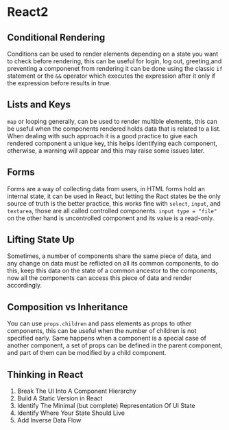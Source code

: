 # React2
## Conditional Rendering
Conditions can be used to render elements depending on a state you want to check before rendering, this can be useful for login, log out,  greeting,and preventing a componenet from rendering it can be done using the classic `if` statement or the `&&` operator which executes the expression after it only if the expression before results in true.

## Lists and Keys
`map` or looping generally, can be used to render multible elements, this can be useful when the components rendered holds data that is related to a list.
When dealing with such approach it is a good practice to give each rendered component a unique key, this helps identifying each component, otherwise, a warning will appear and this may raise some issues later.

## Forms
Forms are a way of collecting data from users, in HTML forms hold an internal state, it can be used in React, but letting the Ract states be the only source of truth is the better practice, this works fine with `select`, `input`, and `textarea`, those are all called controlled components. `input type = "file"` on the other hand is uncontrolled component and its value is a read-only.

## Lifting State Up
Sometimes, a number of components share the same piece of data, and any change on data must be reflicted on all its common components, to do this, keep this data on the state of a common ancestor to the components, now all the components can access this piece of data and render accordingly.

## Composition vs Inheritance
You can use `props.children` and pass elements as props to other components, this can be useful when the number of children is not specified early. Same happens when a component is a special case of another component, a set of props can be defined in the parent component, and part of them can be modified by a child component.

## Thinking in React
1. Break The UI Into A Component Hierarchy
2. Build A Static Version in React
3. Identify The Minimal (but complete) Representation Of UI State
4. Identify Where Your State Should Live
5. Add Inverse Data Flow
